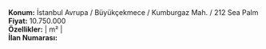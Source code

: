 ## 

**Konum:** İstanbul Avrupa / Büyükçekmece / Kumburgaz Mah. / 212 Sea Palm  
**Fiyat:** 10.750.000  
**Özellikler:**  |  m² |   
**İlan Numarası:** 
